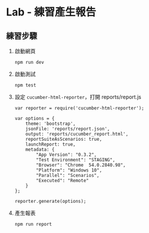 # Lab - 練習產生報告

## 練習步驟

1. 啟動網頁

    ```
    npm run dev
    ```    

1. 啟動測試

    ```
    npm test
    ```

1. 設定 `cucumber-html-reporter`，打開 reports/report.js

    ```
    var reporter = require('cucumber-html-reporter');

    var options = {
        theme: 'bootstrap',
        jsonFile: 'reports/report.json',
        output: 'reports/cucumber_report.html',
        reportSuiteAsScenarios: true,
        launchReport: true,
        metadata: {
            "App Version": "0.3.2",
            "Test Environment": "STAGING",
            "Browser": "Chrome  54.0.2840.98",
            "Platform": "Windows 10",
            "Parallel": "Scenarios",
            "Executed": "Remote"
        }
    };

    reporter.generate(options);
    ```

1. 產生報表

    ```
    npm run report
    ```